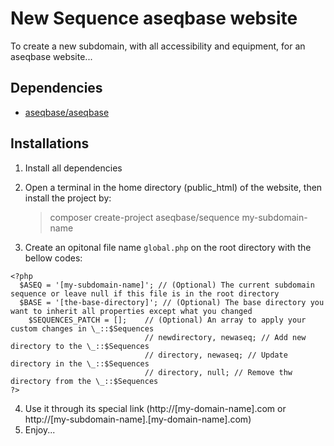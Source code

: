 # New Sequence aseqbase website
To create a new subdomain, with all accessibility and equipment, for an aseqbase website...
## Dependencies
* <a href="http://github.com//aseqbase/aseqbase">aseqbase/aseqbase</a>
## Installations
1. Install all dependencies
2. Open a terminal in the home directory (public_html) of the website, then install the project by:
	
 	> composer create-project aseqbase/sequence my-subdomain-name
3. Create an opitonal file name `global.php` on the root directory with the bellow codes:
  ```
  <?php
  	$ASEQ = '[my-subdomain-name]'; // (Optional) The current subdomain sequence or leave null if this file is in the root directory
  	$BASE = '[the-base-directory]'; // (Optional) The base directory you want to inherit all properties except what you changed
	  $SEQUENCES_PATCH = []; 	// (Optional) An array to apply your custom changes in \_::$Sequences
								// newdirectory, newaseq; // Add new directory to the \_::$Sequences
								// directory, newaseq; // Update directory in the \_::$Sequences
								// directory, null; // Remove thw directory from the \_::$Sequences
  ?>
  ```
4. Use it through its special link (http://[my-domain-name].com or http://[my-subdomain-name].[my-domain-name].com)
5. Enjoy...